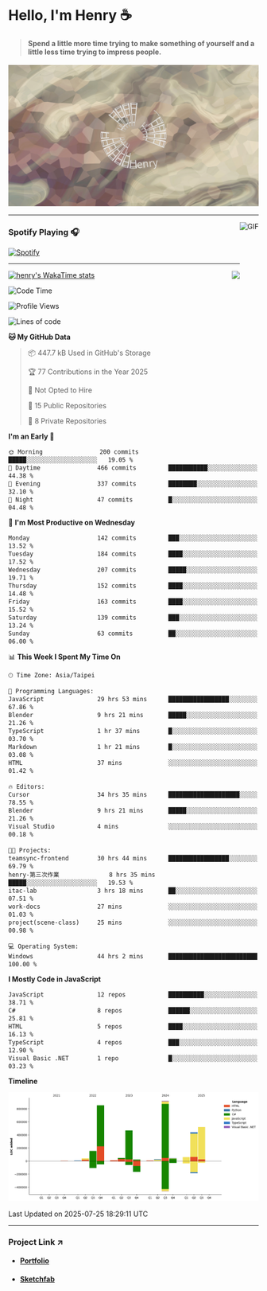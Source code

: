 # Hello, I'm Henry :coffee:

> #### Spend a little more time trying to make something of yourself and a little less time trying to impress people.
 
![](./images/cover.jpg)

---

<img align="right" alt="GIF" height="170px" src="https://media.giphy.com/media/J5B1Y8QZnzXXbLQIBu/giphy.gif" />

### Spotify Playing 🎧

[![Spotify](https://spotify-recently-played-beta.vercel.app/api/spotify)](https://open.spotify.com/user/31uznrpamxhroyd2bt7xchxgnhce)

---

<img align="right" src="https://github-readme-stats.vercel.app/api/top-langs/?username=henry5720&theme=tokyonight&hide_title=false" />

[![henry's WakaTime stats](https://github-readme-stats.vercel.app/api/wakatime?username=@henry5720&layout=compact)](https://github.com/anuraghazra/github-readme-stats)

<!--START_SECTION:waka-->
![Code Time](http://img.shields.io/badge/Code%20Time-125%20hrs%203%20mins-blue)

![Profile Views](http://img.shields.io/badge/Profile%20Views-88-blue)

![Lines of code](https://img.shields.io/badge/From%20Hello%20World%20I%27ve%20Written-3.6%20million%20lines%20of%20code-blue)

**🐱 My GitHub Data** 

> 📦 447.7 kB Used in GitHub's Storage 
 > 
> 🏆 77 Contributions in the Year 2025
 > 
> 🚫 Not Opted to Hire
 > 
> 📜 15 Public Repositories 
 > 
> 🔑 8 Private Repositories 
 > 
**I'm an Early 🐤** 

```text
🌞 Morning                200 commits         █████░░░░░░░░░░░░░░░░░░░░   19.05 % 
🌆 Daytime                466 commits         ███████████░░░░░░░░░░░░░░   44.38 % 
🌃 Evening                337 commits         ████████░░░░░░░░░░░░░░░░░   32.10 % 
🌙 Night                  47 commits          █░░░░░░░░░░░░░░░░░░░░░░░░   04.48 % 
```
📅 **I'm Most Productive on Wednesday** 

```text
Monday                   142 commits         ███░░░░░░░░░░░░░░░░░░░░░░   13.52 % 
Tuesday                  184 commits         ████░░░░░░░░░░░░░░░░░░░░░   17.52 % 
Wednesday                207 commits         █████░░░░░░░░░░░░░░░░░░░░   19.71 % 
Thursday                 152 commits         ████░░░░░░░░░░░░░░░░░░░░░   14.48 % 
Friday                   163 commits         ████░░░░░░░░░░░░░░░░░░░░░   15.52 % 
Saturday                 139 commits         ███░░░░░░░░░░░░░░░░░░░░░░   13.24 % 
Sunday                   63 commits          ██░░░░░░░░░░░░░░░░░░░░░░░   06.00 % 
```


📊 **This Week I Spent My Time On** 

```text
🕑︎ Time Zone: Asia/Taipei

💬 Programming Languages: 
JavaScript               29 hrs 53 mins      █████████████████░░░░░░░░   67.86 % 
Blender                  9 hrs 21 mins       █████░░░░░░░░░░░░░░░░░░░░   21.26 % 
TypeScript               1 hr 37 mins        █░░░░░░░░░░░░░░░░░░░░░░░░   03.70 % 
Markdown                 1 hr 21 mins        █░░░░░░░░░░░░░░░░░░░░░░░░   03.08 % 
HTML                     37 mins             ░░░░░░░░░░░░░░░░░░░░░░░░░   01.42 % 

🔥 Editors: 
Cursor                   34 hrs 35 mins      ████████████████████░░░░░   78.55 % 
Blender                  9 hrs 21 mins       █████░░░░░░░░░░░░░░░░░░░░   21.26 % 
Visual Studio            4 mins              ░░░░░░░░░░░░░░░░░░░░░░░░░   00.18 % 

🐱‍💻 Projects: 
teamsync-frontend        30 hrs 44 mins      █████████████████░░░░░░░░   69.79 % 
henry-第三次作業              8 hrs 35 mins       █████░░░░░░░░░░░░░░░░░░░░   19.53 % 
itac-lab                 3 hrs 18 mins       ██░░░░░░░░░░░░░░░░░░░░░░░   07.51 % 
work-docs                27 mins             ░░░░░░░░░░░░░░░░░░░░░░░░░   01.03 % 
project(scene-class)     25 mins             ░░░░░░░░░░░░░░░░░░░░░░░░░   00.98 % 

💻 Operating System: 
Windows                  44 hrs 2 mins       █████████████████████████   100.00 % 
```

**I Mostly Code in JavaScript** 

```text
JavaScript               12 repos            ██████████░░░░░░░░░░░░░░░   38.71 % 
C#                       8 repos             ██████░░░░░░░░░░░░░░░░░░░   25.81 % 
HTML                     5 repos             ████░░░░░░░░░░░░░░░░░░░░░   16.13 % 
TypeScript               4 repos             ███░░░░░░░░░░░░░░░░░░░░░░   12.90 % 
Visual Basic .NET        1 repo              █░░░░░░░░░░░░░░░░░░░░░░░░   03.23 % 
```



**Timeline**

![Lines of Code chart](https://raw.githubusercontent.com/henry5720/henry5720/main/assets/bar_graph.png)


 Last Updated on 2025-07-25 18:29:11 UTC
<!--END_SECTION:waka-->

---

### Project Link ↗️

- #### [Portfolio](https://drive.google.com/file/d/1kb96bzn4Bhdb4pImsUvKz9Oi9cx455D2/view?usp=drivesdk)
- #### [Sketchfab](https://sketchfab.com/henry4294967296/models)

